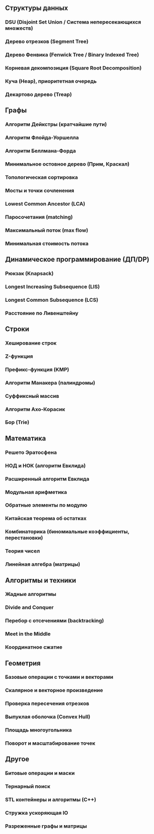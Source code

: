 ## Структуры данных
### DSU (Disjoint Set Union / Система непересекающихся множеств)
### Дерево отрезков (Segment Tree)
### Дерево Фенвика (Fenwick Tree / Binary Indexed Tree)
### Корневая декомпозиция (Square Root Decomposition)
### Куча (Heap), приоритетная очередь
### Декартово дерево (Treap)

## Графы
### Алгоритм Дейкстры (кратчайшие пути)
### Алгоритм Флойда-Уоршелла
### Алгоритм Беллмана-Форда
### Минимальное остовное дерево (Прим, Краскал)
### Топологическая сортировка
### Мосты и точки сочленения
### Lowest Common Ancestor (LCA)
### Паросочетания (matching)
### Максимальный поток (max flow)
### Минимальная стоимость потока

## Динамическое программирование (ДП/DP)
### Рюкзак (Knapsack)
### Longest Increasing Subsequence (LIS)
### Longest Common Subsequence (LCS)
### Расстояние по Ливенштейну

## Строки
### Хеширование строк
### Z-функция
### Префикс-функция (KMP)
### Алгоритм Манакера (палиндромы)
### Суффиксный массив
### Алгоритм Ахо-Корасик
### Бор (Trie)

## Математика
### Решето Эратосфена
### НОД и НОК (алгоритм Евклида)
### Расширенный алгоритм Евклида
### Модульная арифметика
### Обратные элементы по модулю
### Китайская теорема об остатках
### Комбинаторика (биномиальные коэффициенты, перестановки)
### Теория чисел
### Линейная алгебра (матрицы)

## Алгоритмы и техники
### Жадные алгоритмы
### Divide and Conquer
### Перебор с отсечениями (backtracking)
### Meet in the Middle
### Координатное сжатие

## Геометрия
### Базовые операции с точками и векторами
### Скалярное и векторное произведение
### Проверка пересечения отрезков
### Выпуклая оболочка (Convex Hull)
### Площадь многоугольника
### Поворот и масштабирование точек

## Другое
### Битовые операции и маски
### Тернарный поиск
### STL контейнеры и алгоритмы (C++)
### Стружка ускоряющая IO
### Разреженные графы и матрицы